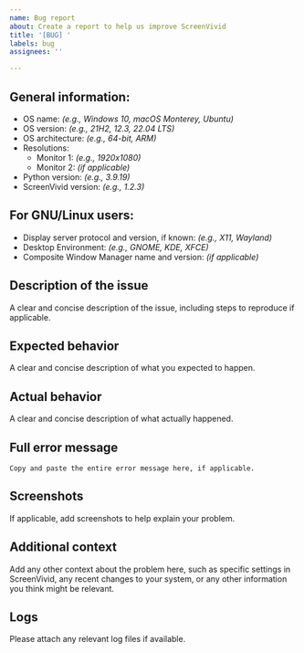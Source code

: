 ```yaml
---
name: Bug report
about: Create a report to help us improve ScreenVivid
title: '[BUG] '
labels: bug
assignees: ''

---
```


## General information:

* OS name: _(e.g., Windows 10, macOS Monterey, Ubuntu)_
* OS version: _(e.g., 21H2, 12.3, 22.04 LTS)_
* OS architecture: _(e.g., 64-bit, ARM)_
* Resolutions:
    * Monitor 1: _(e.g., 1920x1080)_
    * Monitor 2: _(if applicable)_
* Python version: _(e.g., 3.9.19)_
* ScreenVivid version: _(e.g., 1.2.3)_

## For GNU/Linux users:

* Display server protocol and version, if known: _(e.g., X11, Wayland)_
* Desktop Environment: _(e.g., GNOME, KDE, XFCE)_
* Composite Window Manager name and version: _(if applicable)_

## Description of the issue

A clear and concise description of the issue, including steps to reproduce if applicable.

## Expected behavior

A clear and concise description of what you expected to happen.

## Actual behavior

A clear and concise description of what actually happened.

## Full error message

```
Copy and paste the entire error message here, if applicable.
```

## Screenshots

If applicable, add screenshots to help explain your problem.

## Additional context

Add any other context about the problem here, such as specific settings in ScreenVivid, any recent changes to your system, or any other information you think might be relevant.

## Logs

Please attach any relevant log files if available.